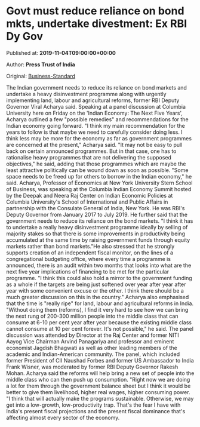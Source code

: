 
# Govt must reduce reliance on bond mkts, undertake divestment: Ex RBI Dy Gov

Published at: **2019-11-04T09:00:00+00:00**

Author: **Press Trust of India**

Original: [Business-Standard](https://www.business-standard.com/article/pti-stories/indian-govt-needs-to-undertake-heavy-disinvestment-prog-former-rbi-dy-gov-119110400670_1.html)

The Indian government needs to reduce its reliance on bond markets and undertake a heavy disinvestment programme along with urgently implementing land, labour and agricultural reforms, former RBI Deputy Governor Viral Acharya said.
Speaking at a panel discussion at Columbia University here on Friday on the 'Indian Economy: The Next Five Years', Acharya outlined a few "possible remedies" and recommendations for the Indian economy going forward.
"I think my main recommendation for the years to follow is that maybe we need to carefully consider doing less. I think less may be more for the economy as far as government programmes are concerned at the present," Acharya said.
"It may not be easy to pull back on certain announced programmes. But in that case, one has to rationalise heavy programmes that are not delivering the supposed objectives," he said, adding that those programmes which are maybe the least attractive politically can be wound down as soon as possible.
"Some space needs to be freed up for others to borrow in the Indian economy," he said.
Acharya, Professor of Economics at New York University Stern School of Business, was speaking at the Columbia Indian Economy Summit hosted by the Deepak and Neera Raj Center on Indian Economic Policies at Columbia University's School of International and Public Affairs in partnership with the Consulate General of India, New York. He was RBI's Deputy Governor from January 2017 to July 2019.
He further said that the government needs to reduce its reliance on the bond markets.
"I think it has to undertake a really heavy disinvestment programme ideally by selling of majority stakes so that there is some improvements in productivity being accumulated at the same time by raising government funds through equity markets rather than bond markets."He also stressed that he strongly supports creation of an independent fiscal monitor, on the lines of a congregational budgeting office, where every time a programme is announced, there is an audit within two months that looks into what are the next five year implications of financing to be met for the particular programme.
"I think this could also hold a mirror to the government funding as a whole if the targets are being just softened over year after year after year with some convenient excuse or the other. I think there should be a much greater discussion on this in the country."
Acharya also emphasised that the time is "really ripe" for land, labour and agricultural reforms in India.
"Without doing them (reforms), I find it very hard to see how we can bring the next rung of 200-300 million people into the middle class that can consume at 6-10 per cent year after year because the existing middle class cannot consume at 10 per cent forever. It's not possible," he said.
The panel discussion was attended by Director at the Raj Center and former NITI Aayog Vice Chairman Arvind Panagariya and professor and eminent economist Jagdish Bhagwati as well as other leading members of the academic and Indian-American community.
The panel, which included former President of CII Naushad Forbes and former US Ambassador to India Frank Wisner, was moderated by former RBI Deputy Governor Rakesh Mohan.
Acharya said the reforms will help bring a new set of people into the middle class who can then push up consumption.
"Right now we are doing a lot for them through the government balance sheet but I think it would be better to give them livelihood, higher real wages, higher consuming power.
"I think that will actually make the programs sustainable. Otherwise, we may get into a low-growth, low-productivity trap. That's the fear I have with India's present fiscal projections and the present fiscal dominance that's affecting almost every sector of the economy.
